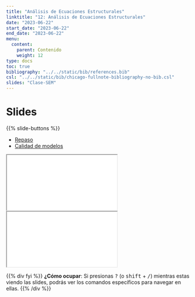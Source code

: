 ```yaml
---
title: "Análisis de Ecuaciones Estructurales"
linktitle: "12: Análisis de Ecuaciones Estructurales"
date: "2023-06-22"
start_date: "2023-06-22"
end_date: "2023-06-22"
menu:
  content:
    parent: Contenido
    weight: 12
type: docs
toc: true
bibliography: "../../static/bib/references.bib"
csl: "../../static/bib/chicago-fullnote-bibliography-no-bib.csl"
slides: "Clase-SEM"
---
```


# Slides

{{% slide-buttons %}}

<ul class="nav nav-tabs" id="slide-tabs" role="tablist">
<li class="nav-item">
<a class="nav-link active" id="repaso-tab" data-toggle="tab" href="#repaso" role="tab" aria-controls="repaso" aria-selected="true">Repaso</a>
</li>
<li class="nav-item">
<a class="nav-link" id="calidad-de-modelos-tab" data-toggle="tab" href="#calidad-de-modelos" role="tab" aria-controls="calidad-de-modelos" aria-selected="false">Calidad de modelos</a>
</li>
</ul>

<div id="slide-tabs" class="tab-content">

<div id="repaso" class="tab-pane fade show active" role="tabpanel" aria-labelledby="repaso-tab">

<div class="embed-responsive embed-responsive-16by9">

<iframe class="embed-responsive-item" src="/slides/Clase-SEM.html#1">
</iframe>

</div>

</div>

<div id="calidad-de-modelos" class="tab-pane fade" role="tabpanel" aria-labelledby="calidad-de-modelos-tab">

<div class="embed-responsive embed-responsive-16by9">

<iframe class="embed-responsive-item" src="/slides/Clase-SEM.html#10">
</iframe>

</div>

</div>

</div>

{{% div fyi %}}
**¿Cómo ocupar**: Si presionas <kbd>?</kbd> (o <kbd>shift</kbd> + <kbd>/</kbd>) mientras estas viendo las slides, podrás ver los comandos específicos para navegar en ellas.
{{% /div %}}
